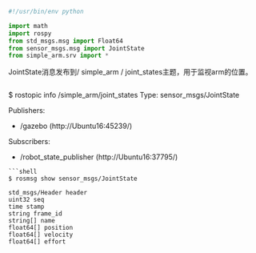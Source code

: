 ```python
#!/usr/bin/env python

import math
import rospy
from std_msgs.msg import Float64
from sensor_msgs.msg import JointState
from simple_arm.srv import *
```
JointState消息发布到/ simple_arm / joint_states主题，用于监视arm的位置。
  >```shell
  $ rostopic info /simple_arm/joint_states 
  Type: sensor_msgs/JointState

  Publishers: 
  * /gazebo (http://Ubuntu16:45239/)

  Subscribers: 
  * /robot_state_publisher (http://Ubuntu16:37795/)
  ```
```shell
$ rosmsg show sensor_msgs/JointState

std_msgs/Header header
  uint32 seq
  time stamp
  string frame_id
string[] name
float64[] position
float64[] velocity
float64[] effort
```




